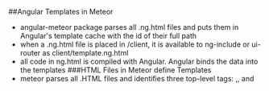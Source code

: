 ##Angular Templates in Meteor
- angular-meteor package parses all .ng.html files and puts them in Angular's template cache with the id of their full path
- when a .ng.html file is placed in /client, it is available to ng-include or ui-router as client/template.ng.html
- all code in ng.html is compiled with Angular. Angular binds the data into the templates
###HTML Files in Meteor define Templates
- meteor parses all .HTML files and identifies three top-level tags: <head>,<body>, and <template>.
- <template> is compiled into Meteor templates which can be referenced by HTML: {{> templateName}}, JS: Template.templateName.
## Storing Tasks in a Collection
- collections are meteors way of storing persistent data
- collections can be accessed both server and client side
- easy to write view logic without having to write a lot of server code
- collections update themselves automatically, view will automatically display the most up-to-date data
```javascript
          MyCollection = new Mongo.Collection("my-collection");
          //SERVER: sets up MongoDB collection on
          //CLIENT: creates a cache connection to the server collection
```
```javascript
          // Create new Mongo Collection
          Tasks = new Mongo.Collection('tasks');

          if (Meteor.isClient) {

            // This code only runs on the client
            angular.module('simple-todos',['angular-meteor']);

            angular.module('simple-todos').controller('TodosListCtrl', ['$scope', '$meteor',
                function ($scope, $meteor) {
                  // using #meteor service to bind Tasks collection to $scope.tasks
                  // every change will be sunced in real time accross stack.
                  $scope.tasks = $meteor.collection(Tasks);

                }]);
            }

```
###Inserting tasks from the console
      opens a console into your app's local development database:
        - meteor mongo
        - db.tasks.insert({ text: "Hello world!", createdAt: new Date() });
      - The browser will immediately update to show the new task.
      - didn't have to write any code to connect the server-side database to our front-end code — it just happened automatically.
##Adding Tasks With A form
####  todos-list.ng.html:
```javascript
        <form class="new-task" ng-submit="addTask(newTask); newTask='';">
        <input ng-model="newTask" type="text"
             name="text" placeholder="Type to add new tasks" />
        </form>

```
Attaching events to templates:
  -  listening to the submit event on our form to call the addTask scope function and to reset the input field.
#### simple-todos-angular.js:
```javascript
        $scope.addTask = function (newTask) {
             $scope.tasks.push( {
               text: newTask,
               createdAt: new Date() }
             );
           };    
```
Inserting into a collection:
  - adding a task to the tasks collection by calling
  ```javascript
        $scope.tasks.push()
```
  - Being able to insert anything into the database from the client isn't very secure

###Sorting our tasks
- Angular sort filter can be used, use a different method because it is better for real world use cases.

####  simple-todos-angular.js:
```javascript
  // Replace the Tasks collection variable with a function inside our $meteor.collection service call.
  //function will return a the result of calling the find function with the sort parameter on our Tasks
        $scope.tasks = $meteor.collection( function() {
          return Tasks.find({}, { sort: { createdAt: -1 } })
      });
```
